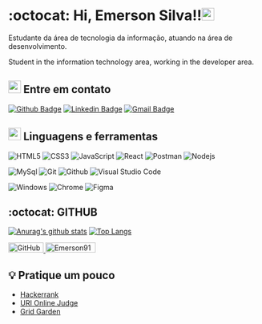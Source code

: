 # :octocat: Hi, Emerson Silva!!<img src="https://media.giphy.com/media/hvRJCLFzcasrR4ia7z/giphy.gif" width="25px">

Estudante da área de tecnologia da informação, atuando na área de desenvolvimento.

Student in the information technology area, working in the developer area.

## <img src="https://media.giphy.com/media/5WJ6SOKeNKrSzblU4R/giphy.gif" width="25"> Entre em contato

[![Github Badge](https://img.shields.io/badge/-Github-000?style=flat-square&logo=Github&logoColor=white)](https://github.com/Emerson916)
[![Linkedin Badge](https://img.shields.io/badge/-LinkedIn-blue?style=flat-square&logo)](https://www.linkedin.com/in/emerson-silva-32441717a/)
[![Gmail Badge](https://img.shields.io/badge/-Gmail-c14438?style=flat-square&logo=Gmail&logoColor=white)](mailto:emersons.a296@gmail.com)


## <img src="https://media.giphy.com/media/1ynCEtlgMPAeNAqdnu/giphy.gif" width="25"> Linguagens e ferramentas
<!--
<img src="https://raw.githubusercontent.com/devicons/devicon/master/icons/html5/html5-original.svg" alt="HTML5" width="30" heigth="30" style="max-width:100%;" title="HTML5"></img>
<img src="https://raw.githubusercontent.com/devicons/devicon/master/icons/css3/css3-original.svg" alt="CSS3" width="30" heigth="30" style="max-width:100%;" title="CSS3"></img>
<img src="https://raw.githubusercontent.com/devicons/devicon/master/icons/javascript/javascript-original.svg" alt="JavaScript" width="30" heigth="30" style="max-width:100%;" title="JavaScript"></img>
<img src="https://raw.githubusercontent.com/devicons/devicon/master/icons/git/git-original.svg" alt="Git" width="30" heigth="30" style="max-width:100%;" title="Git"></img>
<img src="https://raw.githubusercontent.com/devicons/devicon/master/icons/github/github-original-wordmark.svg" alt="GitHub" width="30" heigth="30" style="max-width:100%;" title="GitHub"></img>
<img src="https://raw.githubusercontent.com/devicons/devicon/master/icons/android/android-original.svg" alt="Android" width="30" heigth="30" style="max-width:100%;" title="Android"></img>
<img src="https://raw.githubusercontent.com/devicons/devicon/master/icons/php/php-original.svg" alt="php" width="35" heigth="35" style="max-width:100%;" title="php"></img>
<img src="https://raw.githubusercontent.com/devicons/devicon/master/icons/google/google-original.svg" alt="Google"  width="30" heigth="30" style="max-width:100%;" title="Google"></img>
<img src="https://raw.githubusercontent.com/devicons/devicon/master/icons/mysql/mysql-original-wordmark.svg" alt="MySql" width="35" heigth="35" style="max-width:100%;" title="MySql"></img>
<img src="https://raw.githubusercontent.com/devicons/devicon/master/icons/java/java-original-wordmark.svg" alt="Java" width="35" heigth="35" style="max-width:100%;" title="Java"></img>
-->

![HTML5](https://img.shields.io/badge/HTML5-E34F26?style=for-the-badge&logo=html5&logoColor=white)
![CSS3](https://img.shields.io/badge/CSS3-1572B6?style=for-the-badge&logo=css3&logoColor=white)
![JavaScript](https://img.shields.io/badge/JavaScript-F7DF1E?style=for-the-badge&logo=javascript&logoColor=black)
![React](https://img.shields.io/badge/React-20232A?style=for-the-badge&logo=react&logoColor=61DAFB)
![Postman](https://img.shields.io/badge/Postman-FF6C37?style=for-the-badge&logo=Postman&logoColor=white)
![Nodejs](https://img.shields.io/badge/Node.js-339933?style=for-the-badge&logo=nodedotjs&logoColor=white)

![MySql](https://img.shields.io/badge/Mysql-1572B6?style=for-the-badge&logo=mysql&logoColor=white)
![Git](https://img.shields.io/badge/Git-F05032?style=for-the-badge&logo=git&logoColor=white)
![Github](https://img.shields.io/badge/GitHub-100000?style=for-the-badge&logo=github&logoColor=white)
![Visual Studio Code](https://img.shields.io/badge/Visual_Studio_Code-0078D4?style=for-the-badge&logo=visual%20studio%20code&logoColor=white)

![Windows](https://img.shields.io/badge/Windows-0078D6?style=for-the-badge&logo=windows&logoColor=white)
![Chrome](https://img.shields.io/badge/Google_chrome-f72537?style=for-the-badge&logo=Google-chrome&logoColor=white)
![Figma](https://img.shields.io/badge/Figma-F24E1E?style=for-the-badge&logo=figma&logoColor=white)


## :octocat: GITHUB

[![Anurag's github stats]( https://github-readme-stats.vercel.app/api?username=Emerson916&show_icons=true&hide=contribs,prs&cache_seconds=86400&theme=radical)](https://github.com/anuraghazra/github-readme-stats)
[![Top Langs](https://github-readme-stats.vercel.app/api/top-langs/?username=Emerson916&layout=compact&&repo=github-readme-stats&cache_seconds=86400&theme=radical)](https://github.com/Emerson916/github-readme-stats)

<a href="https://github.com/Emerson916" target="_blank">
    <img alt="GitHub followers" src="https://img.shields.io/github/followers/Emerson916?label=Github&color=891ad9&style=flat" width="70" height="20">
  </a>
  <a href="https://github.com/Emerson916" target="_blank">
    <img src="https://komarev.com/ghpvc/?username=Emerson916&label=Profile%20views&color=891ad9&style=flat" alt="Emerson916" width="100" height="20"/>
  </a>  
  
  ## 💡 Pratique um pouco

- [Hackerrank](https://www.hackerrank.com/)
- [URI Online Judge](https://www.urionlinejudge.com.br/judge/en/login)
- [Grid Garden](https://cssgridgarden.com/)

